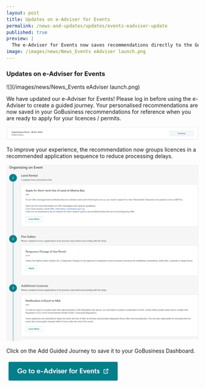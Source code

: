 ```yaml
---
layout: post
title: Updates on e-Adviser for Events
permalink: /news-and-updates/updates/events-eadviser-update
published: true
preview: |
  The e-Adviser for Events now saves recommendations directly to the GoBusiness dashboard for quick reference.
image: /images/news/News_Events eAdviser launch.png
---
```


### Updates on e-Adviser for Events

![](/images/news/News_Events eAdviser launch.png)

We have updated our e-Adviser for Events! Please log in before using the e-Adviser to create a guided journey. Your personalised recommendations are now saved in your GoBusiness recommendations for reference when you are ready to apply for your licences / permits.

![](/images/news/EventsSJUpdate1.png)

To improve your experience, the recommendation now groups licences in a recommended application sequence to reduce processing delays.

![](/images/news/EventsSJUpdate2.png)

Click on the Add Guided Journey to save it to your GoBusiness Dashboard.

<a href="https://eadviser.gobusiness.gov.sg/events?src=guide-for-organising-events">
    <img src="/images/news/EventsSJUpdate3.png" alt="" style="width:300px;">
</a>

